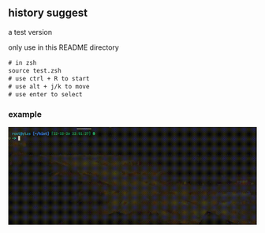 ## history suggest

a test version

only use in this README directory

```shell
# in zsh
source test.zsh
# use ctrl + R to start
# use alt + j/k to move
# use enter to select
```

### example

![](./pics/1.gif)